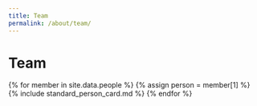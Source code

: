 ```yaml
---
title: Team
permalink: /about/team/
---
```


# Team


<div class="container-fluid">
  <div class="row" style="display: flex; flex-wrap: wrap">
    {% for member in site.data.people  %}
        {% assign person = member[1] %}
        {% include standard_person_card.md %}
    {% endfor %}
  </div>
</div>
<br/>
